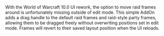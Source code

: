 With the World of Warcraft 10.0 UI rework, the option to move raid frames around is unfortunately missing outside of edit mode. 
This simple AddOn adds a drag handle to the default raid frames and raid-style party frames, allowing them to be dragged freely without overwriting positions set in edit mode. Frames will revert to their saved layout position when the UI reloads.